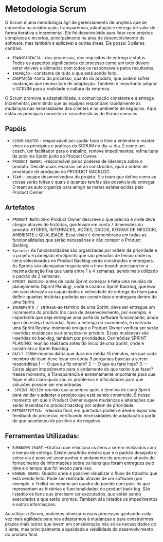 # Metodologia Scrum

O Scrum é uma metodologia ágil de gerenciamento de projetos que se concentra na colaboração, transparência, adaptação e entrega de valor de forma iterativa e incremental. Ele foi desenvolvido para lidar com projetos complexos e incertos, principalmente na área de desenvolvimento de software, mas também é aplicável a outras áreas. Ele possui 3 pilares centrais: 

* `TRANSPARÊNCIA` - dos processos, dos requisitos de entrega e status. Todos os aspectos significativos do processo como um todo devem estar visíveis e alinhados com todos os responsáveis pelos resultados.
* `INSPEÇÃO` - constante de tudo o que está sendo feito.
* `ADAPTAÇÃO` -tanto do processo, quanto do produto, que podem sofrer mudanças que necessitam de adaptação. Também é importante adaptar o SCRUM para a realidade e cultura da empresa. 

O Scrum promove a adaptabilidade, a comunicação constante e a entrega incremental, permitindo que as equipes respondam rapidamente às mudanças nas necessidades dos clientes e no ambiente de negócios. Aqui estão os principais conceitos e características do Scrum como os

## Papéis

* `SCRUM MASTER` - responsável por ajudar todo o time a entender e manter vivos os princípios e práticas do SCRUM no dia-a-dia. É como um coach, um facilitador para o trabalho, remove impedimentos, refina itens da próxima Sprint junto ao Product Owner.
* `PRODUCT OWNER:` -responsável pelos poderes de liderança sobre o produto. Decide quais recursos serão construídos, qual a ordem de prioridade de produção no PRODUCT BACKLOG.
* `TEAM:`- equipe desenvolvedora do projeto. É o team que define como as coisas serão feitas e quais e quantas tarefas são possíveis de entregar. O team se auto organiza para atingir as metas estabelecidas pelo Product Owner

## Artefatos
* `PRODUCT BACKLOG`-o Product Owner descreve o que precisa e onde deve chegar através de histórias, que levam em conta 7 dimensões do produto: ATORES, INTERFACES, AÇÕES, DADOS, REGRAS DE NEGÓCIO, AMBIENTE e QUALIDADE. Essa visão é desmembrada em todas as funcionalidades que serão necessárias e irão compor o Product Backlog. 
* `Sprints`- As funcionalidades são organizadas por ordem de prioridade e o projeto é planejado em Sprints que são períodos de tempo onde os itens selecionados no Product Backlog serão construídos e entregues. As Sprints são planejadas respeitando o time-boxed: precisam ter a mesma duração fixa que varia entre 1 e 4 semanas, sendo mais utilizado o padrão de 2 semanas.
* `SPRINT BACKLOG`- antes de cada Sprint começar é feita uma reunião de planejamento (Sprint Planing), onde é criado o Sprint Backlog, que leva em consideração as capacidades e velocidade de entrega do team para definir quantas histórias poderão ser construídas e entregues dentro de uma Sprint. 
* `INCREMENTO / ENTREGA`-ao término de uma Sprint, deve ser entregue um Incremento do produto (no caso de desenvolvimento, por exemplo, é importante que seja entregue uma parte do software funcionando, ainda que não esteja finalizada). Após a entrega do incremento, é realizada uma Sprint Review, momento em que o Product Owner verifica ser serão inseridas mudanças ou alterações no produto. Essas mudanças são inseridas no backlog, também por prioridades. Cerimônias SPRINT PLANING: reunião realizada antes do início de uma Sprint, onde é construído o Sprint Backlog. 
* `DAILY SCRUM`-reunião diária que dura em média 15 minutos, em que cada membro do team deve levar em conta 3 perguntas básicas a serem respondidas:1 — O que eu fiz ontem? 2 — O que eu farei hoje? 3 — Existe algum impedimento para o andamento do que tenho que fazer? Nesse momento, a Transparência é extremamente importante para que fique muito claro quais são os problemas e dificuldades para que soluções possam ser encontradas. 
* ` SPRINT REVIEW`-reunião que acontece após o término de cada Sprint para validar e adaptar o produto que está sendo construído. É nesse momento em que o Product Owner sugere mudanças e alterações que serão inseridas no product backlog por ordem de prioridade. 
* `RETROSPECTIVA: `-reunião final, em que todos podem e devem expor seu feedback do processo, verificando necessidades de adaptação a partir do que aconteceu de positivo e de negativo. 

## Ferramentas Utilizadas: 

* `BURNDOWN CHART:`-Gráfico que relaciona os itens a serem realizados com o tempo de entrega. Existe uma linha mestra que é o padrão desejado e sobre ela é possível acompanhar o andamento do processo através do fornecimento de informações sobre os itens que foram entregues pelo time e o tempo que foi levado para isso. 
* `KANBAN BOARD:` Quadro onde é possível visualizar o fluxo de trabalho que está sendo feito. Pode ser realizado através de um software (por exemplo, o Trello) ou mesmo um quadro de parede com post-its que representam as histórias e funcionalidades do product back log. São listados os itens que precisam ser executados, que estão sendo executados e que estão prontos. Também são listados os impedimentos e outras informações.

Ao utilizar o Scrum, podemos otimizar nossos processos ganhando cada vez mais agilidade para nos adaptarmos à mudanças e para construirmos prazos mais justos que levem em consideração não só as necessidades do cliente, mas principalmente a qualidade e viabilidade do desenvolvimento do produto final.
